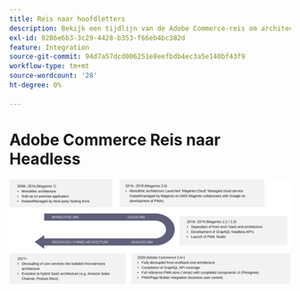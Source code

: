 ```yaml
---
title: Reis naar hoofdletters
description: Bekijk een tijdlijn van de Adobe Commerce-reis om architecturen zonder kop te ondersteunen.
exl-id: 9286e6b3-3c29-4428-b353-f66eb4bc382d
feature: Integration
source-git-commit: 94d7a57dcd006251e8eefbdb4ec3a5e140bf43f9
workflow-type: tm+mt
source-wordcount: '28'
ht-degree: 0%

---
```


# Adobe Commerce Reis naar Headless

![Tijdlijn van Adobe Commerce op weg naar een architectuur zonder kop](../../../assets/playbooks/journey-to-headless.svg)
